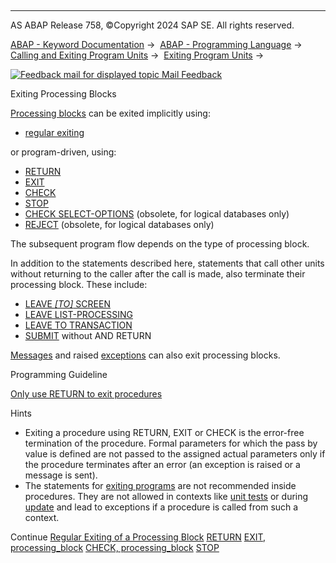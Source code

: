   

* * *

AS ABAP Release 758, ©Copyright 2024 SAP SE. All rights reserved.

[ABAP - Keyword Documentation](javascript:call_link\('abenabap.htm'\)) →  [ABAP - Programming Language](javascript:call_link\('abenabap_reference.htm'\)) →  [Calling and Exiting Program Units](javascript:call_link\('abenabap_execution.htm'\)) →  [Exiting Program Units](javascript:call_link\('abenleave_program_units.htm'\)) → 

 [![](Mail.gif?object=Mail.gif "Feedback mail for displayed topic") Mail Feedback](mailto:f1_help@sap.com?subject=Feedback%20on%20ABAP%20Documentation&body=Document:%20Exiting%20Processing%20Blocks%2C%20ABENLEAVE_PROCESSING_BLOCKS%2C%20758%0D%0A%0D%0AError:%0D%0A%0D%0A%0D%0A%0D%0ASuggestion%20for%20improvement:)

Exiting Processing Blocks

[Processing blocks](javascript:call_link\('abenprocessing_block_glosry.htm'\) "Glossary Entry") can be exited implicitly using:

-   [regular exiting](javascript:call_link\('abenend_processing_blocks.htm'\))

or program-driven, using:

-   [RETURN](javascript:call_link\('abapreturn.htm'\))
-   [EXIT](javascript:call_link\('abapexit_processing_blocks.htm'\))
-   [CHECK](javascript:call_link\('abapcheck_processing_blocks.htm'\))
-   [STOP](javascript:call_link\('abapstop.htm'\))
-   [CHECK SELECT-OPTIONS](javascript:call_link\('abapcheck_select-options.htm'\)) (obsolete, for logical databases only)
-   [REJECT](javascript:call_link\('abapreject.htm'\)) (obsolete, for logical databases only)

The subsequent program flow depends on the type of processing block.

In addition to the statements described here, statements that call other units without returning to the caller after the call is made, also terminate their processing block. These include:

-   [LEAVE *\[*TO*\]* SCREEN](javascript:call_link\('abapleave_screen.htm'\))
-   [LEAVE LIST-PROCESSING](javascript:call_link\('abapleave_list-processing.htm'\))
-   [LEAVE TO TRANSACTION](javascript:call_link\('abapleave_to_transaction.htm'\))
-   [SUBMIT](javascript:call_link\('abapsubmit.htm'\)) without AND RETURN

[Messages](javascript:call_link\('abenmessage_glosry.htm'\) "Glossary Entry") and raised [exceptions](javascript:call_link\('abenexception_glosry.htm'\) "Glossary Entry") can also exit processing blocks.

Programming Guideline

[Only use RETURN to exit procedures](javascript:call_link\('abenexit_procedure_guidl.htm'\) "Guideline")

Hints

-   Exiting a procedure using RETURN, EXIT or CHECK is the error-free termination of the procedure. Formal parameters for which the pass by value is defined are not passed to the assigned actual parameters only if the procedure terminates after an error (an exception is raised or a message is sent).
-   The statements for [exiting programs](javascript:call_link\('abenabap_leave_program.htm'\)) are not recommended inside procedures. They are not allowed in contexts like [unit tests](javascript:call_link\('abenunit_test_glosry.htm'\) "Glossary Entry") or during [update](javascript:call_link\('abendb_commit_during_update.htm'\)) and lead to exceptions if a procedure is called from such a context.

Continue
[Regular Exiting of a Processing Block](javascript:call_link\('abenend_processing_blocks.htm'\))
[RETURN](javascript:call_link\('abapreturn.htm'\))
[EXIT, processing\_block](javascript:call_link\('abapexit_processing_blocks.htm'\))
[CHECK, processing\_block](javascript:call_link\('abapcheck_processing_blocks.htm'\))
[STOP](javascript:call_link\('abapstop.htm'\))